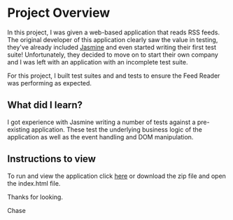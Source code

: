 # Project Overview

In this project, I was given a web-based application that reads RSS feeds. The original developer of this application clearly saw the value in testing, they've already included [Jasmine](http://jasmine.github.io/) and even started writing their first test suite! Unfortunately, they decided to move on to start their own company and I was left with an application with an incomplete test suite.

For this project, I built test suites and and tests to ensure the Feed Reader was performing as expected.


## What did I learn?

I got experience with Jasmine writing a number of tests against a pre-existing application. These test the underlying business logic of the application as well as the event handling and DOM manipulation.

## Instructions to view

To run and view the application click [here](https://chase-owens.github.io/Async-Jasmine-Testing/.) or download the zip file and open the index.html file.

Thanks for looking.

Chase
